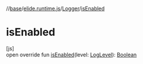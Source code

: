 //[base](../../../index.md)/[elide.runtime.js](../index.md)/[Logger](index.md)/[isEnabled](is-enabled.md)

# isEnabled

[js]\
open override fun [isEnabled](is-enabled.md)(level: [LogLevel](../../elide.runtime/-log-level/index.md)): [Boolean](https://kotlinlang.org/api/latest/jvm/stdlib/kotlin/-boolean/index.html)
